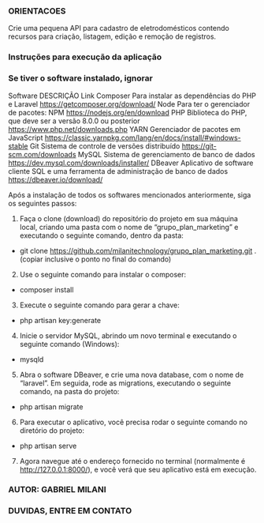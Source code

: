 ### ORIENTACOES
Crie uma pequena API para cadastro de eletrodomésticos contendo recursos para
criação, listagem, edição e remoção de registros.

### Instruções para execução da aplicação
### Se tiver o software instalado, ignorar

Software	DESCRIÇÃO	        Link
Composer	Para instalar as dependências do PHP e Laravel	        https://getcomposer.org/download/
Node 	    Para ter o gerenciador de pacotes: NPM	        https://nodejs.org/en/download
PHP 	    Biblioteca do PHP, que deve ser a versão 8.0.0 ou posterior	        https://www.php.net/downloads.php
YARN	    Gerenciador de pacotes em JavaScript	        https://classic.yarnpkg.com/lang/en/docs/install/#windows-stable
Git	        Sistema de controle de versões distribuído	        https://git-scm.com/downloads
MySQL	    Sistema de gerenciamento de banco de dados	        https://dev.mysql.com/downloads/installer/
DBeaver	    Aplicativo de software cliente SQL e uma ferramenta de administração de banco de dados	
https://dbeaver.io/download/

Após a instalação de todos os softwares mencionados anteriormente, siga os seguintes passos:

1.	Faça o clone (download) do repositório do projeto em sua máquina local, criando uma pasta com o nome de “grupo_plan_marketing” e executando o seguinte comando, dentro da pasta:

- git clone https://github.com/milanitechnology/grupo_plan_marketing.git .
(copiar inclusive o ponto no final do comando)

2.	Use o seguinte comando para instalar o composer:
- composer install

3.  Execute o seguinte comando para gerar a chave:
- php artisan key:generate

4. Inicie o servidor MySQL, abrindo um novo terminal e executando o seguinte comando (Windows):
- mysqld

5.	Abra o software DBeaver, e crie uma nova database, com o nome de “laravel”. Em seguida, rode as migrations, executando o seguinte comando, na pasta do projeto:
- php artisan migrate 

6.	Para executar o aplicativo, você precisa rodar o seguinte comando no diretório do projeto:
- php artisan serve

7.	Agora navegue até o endereço fornecido no terminal (normalmente é http://127.0.0.1:8000/), e você verá que seu aplicativo está em execução.

### AUTOR: GABRIEL MILANI
### DUVIDAS, ENTRE EM CONTATO





